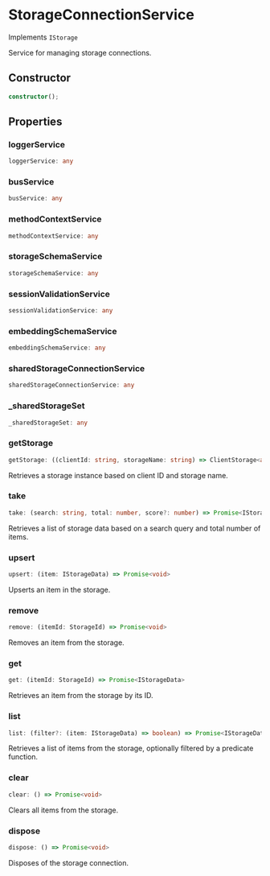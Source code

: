 # StorageConnectionService

Implements `IStorage`

Service for managing storage connections.

## Constructor

```ts
constructor();
```

## Properties

### loggerService

```ts
loggerService: any
```

### busService

```ts
busService: any
```

### methodContextService

```ts
methodContextService: any
```

### storageSchemaService

```ts
storageSchemaService: any
```

### sessionValidationService

```ts
sessionValidationService: any
```

### embeddingSchemaService

```ts
embeddingSchemaService: any
```

### sharedStorageConnectionService

```ts
sharedStorageConnectionService: any
```

### _sharedStorageSet

```ts
_sharedStorageSet: any
```

### getStorage

```ts
getStorage: ((clientId: string, storageName: string) => ClientStorage<any>) & IClearableMemoize<string> & IControlMemoize<string, ClientStorage<any>>
```

Retrieves a storage instance based on client ID and storage name.

### take

```ts
take: (search: string, total: number, score?: number) => Promise<IStorageData[]>
```

Retrieves a list of storage data based on a search query and total number of items.

### upsert

```ts
upsert: (item: IStorageData) => Promise<void>
```

Upserts an item in the storage.

### remove

```ts
remove: (itemId: StorageId) => Promise<void>
```

Removes an item from the storage.

### get

```ts
get: (itemId: StorageId) => Promise<IStorageData>
```

Retrieves an item from the storage by its ID.

### list

```ts
list: (filter?: (item: IStorageData) => boolean) => Promise<IStorageData[]>
```

Retrieves a list of items from the storage, optionally filtered by a predicate function.

### clear

```ts
clear: () => Promise<void>
```

Clears all items from the storage.

### dispose

```ts
dispose: () => Promise<void>
```

Disposes of the storage connection.
